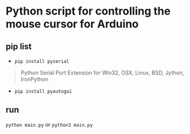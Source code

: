 # Python script for controlling the mouse cursor for Arduino

## pip list
- `pip install pyserial`
> Python Serial Port Extension for Win32, OSX, Linux, BSD, Jython, IronPython
- `pip install pyautogui`

## run
`python main.py` or `python3 main.py`
